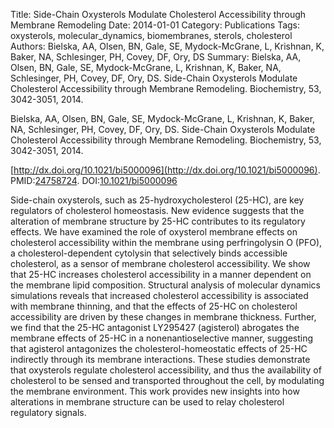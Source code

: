 Title: Side-Chain Oxysterols Modulate Cholesterol Accessibility through Membrane Remodeling
Date: 2014-01-01
Category: Publications
Tags: oxysterols, molecular_dynamics, biomembranes, sterols, cholesterol
Authors: Bielska, AA, Olsen, BN, Gale, SE, Mydock-McGrane, L, Krishnan, K, Baker, NA, Schlesinger, PH, Covey, DF, Ory, DS
Summary: Bielska, AA, Olsen, BN, Gale, SE, Mydock-McGrane, L, Krishnan, K, Baker, NA, Schlesinger, PH, Covey, DF, Ory, DS. Side-Chain Oxysterols Modulate Cholesterol Accessibility through Membrane Remodeling. Biochemistry, 53, 3042-3051, 2014. 

Bielska, AA, Olsen, BN, Gale, SE, Mydock-McGrane, L, Krishnan, K, Baker, NA, Schlesinger, PH, Covey, DF, Ory, DS. Side-Chain Oxysterols Modulate Cholesterol Accessibility through Membrane Remodeling. Biochemistry, 53, 3042-3051, 2014. 

[http://dx.doi.org/10.1021/bi5000096](http://dx.doi.org/10.1021/bi5000096). PMID:[24758724](http://www.ncbi.nlm.nih.gov/pubmed/24758724). DOI:[10.1021/bi5000096](http://dx.doi.org/10.1021/bi5000096)

Side-chain oxysterols, such as 25-hydroxycholesterol (25-HC), are key regulators of cholesterol homeostasis. New evidence suggests that the alteration of membrane structure by 25-HC contributes to its regulatory effects. We have examined the role of oxysterol membrane effects on cholesterol accessibility within the membrane using perfringolysin O (PFO), a cholesterol-dependent cytolysin that selectively binds accessible cholesterol, as a sensor of membrane cholesterol accessibility. We show that 25-HC increases cholesterol accessibility in a manner dependent on the membrane lipid composition. Structural analysis of molecular dynamics simulations reveals that increased cholesterol accessibility is associated with membrane thinning, and that the effects of 25-HC on cholesterol accessibility are driven by these changes in membrane thickness. Further, we find that the 25-HC antagonist LY295427 (agisterol) abrogates the membrane effects of 25-HC in a nonenantioselective manner, suggesting that agisterol antagonizes the cholesterol-homeostatic effects of 25-HC indirectly through its membrane interactions. These studies demonstrate that oxysterols regulate cholesterol accessibility, and thus the availability of cholesterol to be sensed and transported throughout the cell, by modulating the membrane environment. This work provides new insights into how alterations in membrane structure can be used to relay cholesterol regulatory signals.
